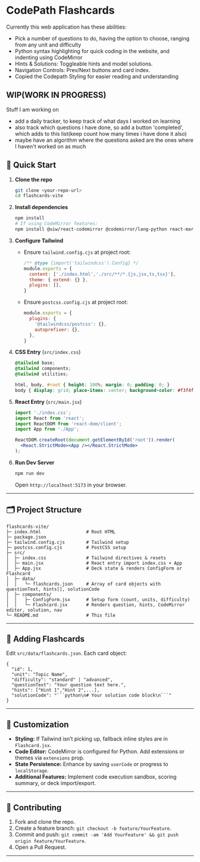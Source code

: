 # CodePath Flashcards

Currently this web application has these abilities:
- Pick a number of questions to do, having the option to choose, ranging from any unit and difficulty
- Python syntax highlighting for quick coding in the website, and indenting using CodeMirror
- Hints & Solutions: Toggleable hints and model solutions.
- Navigation Controls: Prev/Next buttons and card index.
- Copied the Codepath Styling for easier reading and understanding
## WIP(WORK IN PROGRESS)

Stuff I am working on
- add a daily tracker, to keep track of what days I worked on learning
- also track which questions i have done, so add a button 'completed', which adds to this list(keep count how many times i have done it also)
- maybe have an algorithm where the questions asked are the ones where I haven't worked on as much


## 🚀 Quick Start

1. **Clone the repo**

   ```bash
   git clone <your-repo-url>
   cd flashcards-vite
   ```

2. **Install dependencies**

   ```bash
   npm install
   # If using CodeMirror features:
   npm install @uiw/react-codemirror @codemirror/lang-python react-markdown
   ```

3. **Configure Tailwind**

   * Ensure `tailwind.config.cjs` at project root:

     ```js
     /** @type {import('tailwindcss').Config} */
     module.exports = {
       content: ['./index.html','./src/**/*.{js,jsx,ts,tsx}'],
       theme: { extend: {} },
       plugins: [],
     }
     ```
   * Ensure `postcss.config.cjs` at project root:

     ```js
     module.exports = {
       plugins: {
         '@tailwindcss/postcss': {},
         autoprefixer: {},
       },
     }
     ```

4. **CSS Entry** (`src/index.css`)

   ```css
   @tailwind base;
   @tailwind components;
   @tailwind utilities;

   html, body, #root { height: 100%; margin: 0; padding: 0; }
   body { display: grid; place-items: center; background-color: #f3f4f6; }
   ```

5. **React Entry** (`src/main.jsx`)

   ```jsx
   import './index.css';
   import React from 'react';
   import ReactDOM from 'react-dom/client';
   import App from './App';

   ReactDOM.createRoot(document.getElementById('root')).render(
     <React.StrictMode><App /></React.StrictMode>
   );
   ```

6. **Run Dev Server**

   ```bash
   npm run dev
   ```

   Open `http://localhost:5173` in your browser.

---

## 🗂️ Project Structure

```
flashcards-vite/
├─ index.html                 # Root HTML
├─ package.json
├─ tailwind.config.cjs        # Tailwind setup
├─ postcss.config.cjs         # PostCSS setup
├─ src/
│  ├─ index.css               # Tailwind directives & resets
│  ├─ main.jsx                # React entry import index.css + App
│  ├─ App.jsx                 # Deck state & renders ConfigForm or Flashcard
│  ├─ data/
│  │   └─ flashcards.json     # Array of card objects with questionText, hints[], solutionCode
│  ├─ components/
│  │   ├─ ConfigForm.jsx      # Setup form (count, units, difficulty)
│  │   └─ Flashcard.jsx       # Renders question, hints, CodeMirror editor, solution, nav
└─ README.md                  # This file
```

---

## 🔧 Adding Flashcards

Edit `src/data/flashcards.json`. Each card object:

````jsonc
{
  "id": 1,
  "unit": "Topic Name",
  "difficulty": "standard" | "advanced",
  "questionText": "Your question text here.",
  "hints": ["Hint 1","Hint 2",...],
  "solutionCode": "```python\n# Your solution code block\n```"
}
````

---

## 🎨 Customization

* **Styling:** If Tailwind isn’t picking up, fallback inline styles are in `Flashcard.jsx`.
* **Code Editor:** CodeMirror is configured for Python. Add extensions or themes via `extensions` prop.
* **State Persistence:** Enhance by saving `userCode` or progress to `localStorage`.
* **Additional Features:** Implement code execution sandbox, scoring summary, or deck import/export.

---

## 🤝 Contributing

1. Fork and clone the repo.
2. Create a feature branch: `git checkout -b feature/YourFeature`.
3. Commit and push: `git commit -am 'Add YourFeature' && git push origin feature/YourFeature`.
4. Open a Pull Request.

---
